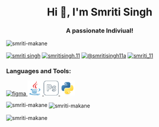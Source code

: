 <h1 align="center">Hi 👋, I'm Smriti Singh</h1>
<h3 align="center">A passionate Indiviual!</h3>

<p align="left"> <img src="https://komarev.com/ghpvc/?username=smriti-makane&label=Profile%20views&color=0e75b6&style=flat" alt="smriti-makane" /> </p>

<p align="left">
<a href="https://linkedin.com/in/smriti singh" target="blank"><img align="center" src="https://raw.githubusercontent.com/rahuldkjain/github-profile-readme-generator/master/src/images/icons/Social/linked-in-alt.svg" alt="smriti singh" height="30" width="40" /></a>
<a href="https://instagram.com/smritisingh.11" target="blank"><img align="center" src="https://raw.githubusercontent.com/rahuldkjain/github-profile-readme-generator/master/src/images/icons/Social/instagram.svg" alt="smritisingh.11" height="30" width="40" /></a>
<a href="https://www.hackerrank.com/@smritisingh11a" target="blank"><img align="center" src="https://raw.githubusercontent.com/rahuldkjain/github-profile-readme-generator/master/src/images/icons/Social/hackerrank.svg" alt="@smritisingh11a" height="30" width="40" /></a>
<a href="https://www.leetcode.com/smriti_11" target="blank"><img align="center" src="https://raw.githubusercontent.com/rahuldkjain/github-profile-readme-generator/master/src/images/icons/Social/leet-code.svg" alt="smriti_11" height="30" width="40" /></a>
</p>

<h3 align="left">Languages and Tools:</h3>
<p align="left"> <a href="https://www.figma.com/" target="_blank" rel="noreferrer"> <img src="https://www.vectorlogo.zone/logos/figma/figma-icon.svg" alt="figma" width="40" height="40"/> </a> <a href="https://www.java.com" target="_blank" rel="noreferrer"> <img src="https://raw.githubusercontent.com/devicons/devicon/master/icons/java/java-original.svg" alt="java" width="40" height="40"/> </a> <a href="https://www.photoshop.com/en" target="_blank" rel="noreferrer"> <img src="https://raw.githubusercontent.com/devicons/devicon/master/icons/photoshop/photoshop-line.svg" alt="photoshop" width="40" height="40"/> </a> <a href="https://www.python.org" target="_blank" rel="noreferrer"> <img src="https://raw.githubusercontent.com/devicons/devicon/master/icons/python/python-original.svg" alt="python" width="40" height="40"/> </a> </p>

<p><img align="left" src="https://github-readme-stats.vercel.app/api/top-langs?username=smriti-makane&show_icons=true&locale=en&layout=compact" alt="smriti-makane" /></p>

<p>&nbsp;<img align="center" src="https://github-readme-stats.vercel.app/api?username=smriti-makane&show_icons=true&locale=en" alt="smriti-makane" /></p>

<p><img align="center" src="https://github-readme-streak-stats.herokuapp.com/?user=smriti-makane&" alt="smriti-makane" /></p>

